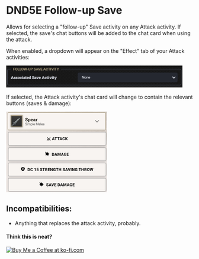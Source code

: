 # DND5E Follow-up Save
Allows for selecting a "follow-up" Save activity on any Attack activity. If selected, the save's chat buttons will be added to the chat card when using the attack.

When enabled, a dropdown will appear on the "Effect" tab of your Attack activities:

![Configuration](docs/config.png)

If selected, the Attack activity's chat card will change to contain the relevant buttons (saves & damage):

![Chat Card](docs/chatCard.png)

## Incompatibilities:
- Anything that replaces the attack activity, probably.


#### Think this is neat?
<a href='https://ko-fi.com/T6T8XKCII' target='_blank'><img height='36' style='border:0px;height:36px;' src='https://storage.ko-fi.com/cdn/kofi3.png?v=3' border='0' alt='Buy Me a Coffee at ko-fi.com' /></a>
